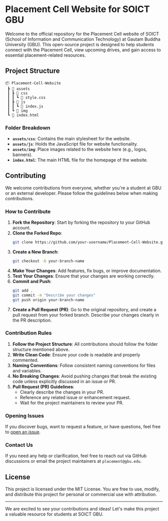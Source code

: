 
# Placement Cell Website for SOICT GBU

Welcome to the official repository for the Placement Cell website of SOICT (School of Information and Communication Technology) at Gautam Buddha University (GBU). This open-source project is designed to help students connect with the Placement Cell, view upcoming drives, and gain access to essential placement-related resources.

## Project Structure

```
📦 Placement-Cell-Website
 ┣ 📂 assets
 ┃ ┣ 📂 css
 ┃ ┃ ┗ 📜 style.css
 ┃ ┣ 📂 js
 ┃ ┃ ┗ 📜 index.js
 ┃ ┗ 📂 img
 ┗ 📜 index.html
```

### Folder Breakdown
- **`assets/css`**: Contains the main stylesheet for the website.
- **`assets/js`**: Holds the JavaScript file for website functionality.
- **`assets/img`**: Place images related to the website here (e.g., logos, banners).
- **`index.html`**: The main HTML file for the homepage of the website.

## Contributing

We welcome contributions from everyone, whether you're a student at GBU or an external developer. Please follow the guidelines below when making contributions.

### How to Contribute

1. **Fork the Repository**: Start by forking the repository to your GitHub account.
2. **Clone the Forked Repo**: 
   ```bash
   git clone https://github.com/your-username/Placement-Cell-Website.git
   ```
3. **Create a New Branch**: 
   ```bash
   git checkout -b your-branch-name
   ```
4. **Make Your Changes**: Add features, fix bugs, or improve documentation.
5. **Test Your Changes**: Ensure that your changes are working correctly.
6. **Commit and Push**:
   ```bash
   git add .
   git commit -m "Describe your changes"
   git push origin your-branch-name
   ```
7. **Create a Pull Request (PR)**: Go to the original repository, and create a pull request from your forked branch. Describe your changes clearly in the PR description.

### Contribution Rules

1. **Follow the Project Structure**: All contributions should follow the folder structure mentioned above.
2. **Write Clean Code**: Ensure your code is readable and properly commented.
3. **Naming Conventions**: Follow consistent naming conventions for files and variables.
4. **No Breaking Changes**: Avoid pushing changes that break the existing code unless explicitly discussed in an issue or PR.
5. **Pull Request (PR) Guidelines**:
    - Clearly describe the changes in your PR.
    - Reference any related issue or enhancement request.
    - Wait for the project maintainers to review your PR.

### Opening Issues
If you discover bugs, want to request a feature, or have questions, feel free to [open an issue](https://github.com/SOICT-GBU/Placement-Cell-Website/issues). 

### Contact Us
If you need any help or clarification, feel free to reach out via GitHub discussions or email the project maintainers at `placement@gbu.edu`.

## License
This project is licensed under the MIT License. You are free to use, modify, and distribute this project for personal or commercial use with attribution.

---

We are excited to see your contributions and ideas! Let's make this project a valuable resource for students at SOICT GBU.
